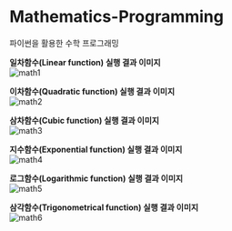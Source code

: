 # Mathematics-Programming
파이썬을 활용한 수학 프로그래밍

<b>일차함수(Linear function) 실행 결과 이미지</b><br>
![math1](https://user-images.githubusercontent.com/69303473/94761200-64489200-03df-11eb-93fa-7a5d89cd5903.PNG)<br>

<b>이차함수(Quadratic function) 실행 결과 이미지</b><br>
![math2](https://user-images.githubusercontent.com/69303473/94761206-6874af80-03df-11eb-8343-1a6478574cc1.PNG)<br>

<b>삼차함수(Cubic function) 실행 결과 이미지</b><br>
![math3](https://user-images.githubusercontent.com/69303473/94761210-6ad70980-03df-11eb-9018-14e95218135e.PNG)<br>

<b>지수함수(Exponential function) 실행 결과 이미지</b><br>
![math4](https://user-images.githubusercontent.com/69303473/94761217-6dd1fa00-03df-11eb-8c04-911f43a3165e.PNG)<br>

<b>로그함수(Logarithmic function) 실행 결과 이미지</b><br>
![math5](https://user-images.githubusercontent.com/69303473/94761218-70ccea80-03df-11eb-975d-648b6e5a56dd.PNG)<br>

<b>삼각함수(Trigonometrical function) 실행 결과 이미지</b><br>
![math6](https://user-images.githubusercontent.com/69303473/94761224-732f4480-03df-11eb-8479-2cd33676f594.PNG)<br>
